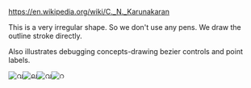 https://en.wikipedia.org/wiki/C._N._Karunakaran

This is a very irregular shape. So we don't use any pens. We draw the outline stroke directly.

Also illustrates debugging concepts-drawing bezier controls and point labels.

![വ](വ.mp.svg "വ")![ല](ല.mp.svg "ല")![വ](വ.mp.svg "വ")![റ](റ.mp.svg "റ")

